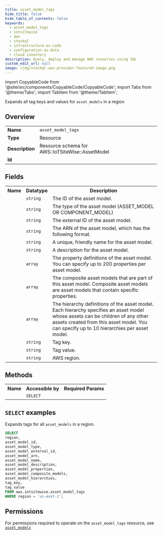 ```yaml
---
title: asset_model_tags
hide_title: false
hide_table_of_contents: false
keywords:
  - asset_model_tags
  - iotsitewise
  - aws
  - stackql
  - infrastructure-as-code
  - configuration-as-data
  - cloud inventory
description: Query, deploy and manage AWS resources using SQL
custom_edit_url: null
image: /img/stackql-aws-provider-featured-image.png
---
```


import CopyableCode from '@site/src/components/CopyableCode/CopyableCode';
import Tabs from '@theme/Tabs';
import TabItem from '@theme/TabItem';

Expands all tag keys and values for <code>asset_models</code> in a region

## Overview
<table>
<tbody>
<tr><td><b>Name</b></td><td><code>asset_model_tags</code></td></tr>
<tr><td><b>Type</b></td><td>Resource</td></tr>
<tr><td><b>Description</b></td><td>Resource schema for AWS::IoTSiteWise::AssetModel</td></tr>
<tr><td><b>Id</b></td><td><CopyableCode code="aws.iotsitewise.asset_model_tags" /></td></tr>
</tbody>
</table>

## Fields
<table>
<tbody>
<tr><th>Name</th><th>Datatype</th><th>Description</th></tr><tr><td><CopyableCode code="asset_model_id" /></td><td><code>string</code></td><td>The ID of the asset model.</td></tr>
<tr><td><CopyableCode code="asset_model_type" /></td><td><code>string</code></td><td>The type of the asset model (ASSET_MODEL OR COMPONENT_MODEL)</td></tr>
<tr><td><CopyableCode code="asset_model_external_id" /></td><td><code>string</code></td><td>The external ID of the asset model.</td></tr>
<tr><td><CopyableCode code="asset_model_arn" /></td><td><code>string</code></td><td>The ARN of the asset model, which has the following format.</td></tr>
<tr><td><CopyableCode code="asset_model_name" /></td><td><code>string</code></td><td>A unique, friendly name for the asset model.</td></tr>
<tr><td><CopyableCode code="asset_model_description" /></td><td><code>string</code></td><td>A description for the asset model.</td></tr>
<tr><td><CopyableCode code="asset_model_properties" /></td><td><code>array</code></td><td>The property definitions of the asset model. You can specify up to 200 properties per asset model.</td></tr>
<tr><td><CopyableCode code="asset_model_composite_models" /></td><td><code>array</code></td><td>The composite asset models that are part of this asset model. Composite asset models are asset models that contain specific properties.</td></tr>
<tr><td><CopyableCode code="asset_model_hierarchies" /></td><td><code>array</code></td><td>The hierarchy definitions of the asset model. Each hierarchy specifies an asset model whose assets can be children of any other assets created from this asset model. You can specify up to 10 hierarchies per asset model.</td></tr>
<tr><td><CopyableCode code="tag_key" /></td><td><code>string</code></td><td>Tag key.</td></tr>
<tr><td><CopyableCode code="tag_value" /></td><td><code>string</code></td><td>Tag value.</td></tr>
<tr><td><CopyableCode code="region" /></td><td><code>string</code></td><td>AWS region.</td></tr>
</tbody>
</table>

## Methods

<table>
<tbody>
  <tr>
    <th>Name</th>
    <th>Accessible by</th>
    <th>Required Params</th>
  </tr>
  <tr>
    <td><CopyableCode code="list_resources" /></td>
    <td><code>SELECT</code></td>
    <td><CopyableCode code="region" /></td>
  </tr>
</tbody>
</table>

## `SELECT` examples
Expands tags for all <code>asset_models</code> in a region.
```sql
SELECT
region,
asset_model_id,
asset_model_type,
asset_model_external_id,
asset_model_arn,
asset_model_name,
asset_model_description,
asset_model_properties,
asset_model_composite_models,
asset_model_hierarchies,
tag_key,
tag_value
FROM aws.iotsitewise.asset_model_tags
WHERE region = 'us-east-1';
```


## Permissions

For permissions required to operate on the <code>asset_model_tags</code> resource, see <a href="/services/iotsitewise/asset_models/#permissions"><code>asset_models</code></a>


